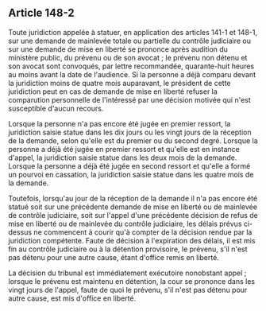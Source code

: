 Article 148-2
----
Toute juridiction appelée à statuer, en application des articles 141-1 et 148-1,
sur une demande de mainlevée totale ou partielle du contrôle judiciaire ou sur
une demande de mise en liberté se prononce après audition du ministère public,
du prévenu ou de son avocat ; le prévenu non détenu et son avocat sont
convoqués, par lettre recommandée, quarante-huit heures au moins avant la date
de l'audience. Si la personne a déjà comparu devant la juridiction moins de
quatre mois auparavant, le président de cette juridiction peut en cas de demande
de mise en liberté refuser la comparution personnelle de l'intéressé par une
décision motivée qui n'est susceptible d'aucun recours.

Lorsque la personne n'a pas encore été jugée en premier ressort, la juridiction
saisie statue dans les dix jours ou les vingt jours de la réception de la
demande, selon qu'elle est du premier ou du second degré. Lorsque la personne a
déjà été jugée en premier ressort et qu'elle est en instance d'appel, la
juridiction saisie statue dans les deux mois de la demande. Lorsque la personne
a déjà été jugée en second ressort et qu'elle a formé un pourvoi en cassation,
la juridiction saisie statue dans les quatre mois de la demande.

Toutefois, lorsqu'au jour de la réception de la demande il n'a pas encore été
statué soit sur une précédente demande de mise en liberté ou de mainlevée de
contrôle judiciaire, soit sur l'appel d'une précédente décision de refus de mise
en liberté ou de mainlevée du contrôle judiciaire, les délais prévus ci-dessus
ne commencent à courir qu'à compter de la décision rendue par la juridiction
compétente. Faute de décision à l'expiration des délais, il est mis fin au
contrôle judiciaire ou à la détention provisoire, le prévenu, s'il n'est pas
détenu pour une autre cause, étant d'office remis en liberté.

La décision du tribunal est immédiatement exécutoire nonobstant appel ; lorsque
le prévenu est maintenu en détention, la cour se prononce dans les vingt jours
de l'appel, faute de quoi le prévenu, s'il n'est pas détenu pour autre cause,
est mis d'office en liberté.
